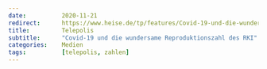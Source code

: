 ```yaml
---
date:          2020-11-21
redirect:      https://www.heise.de/tp/features/Covid-19-und-die-wundersame-Reproduktionszahl-des-RKI-4960610.html
title:         Telepolis
subtitle:      "Covid-19 und die wundersame Reproduktionszahl des RKI"
categories:    Medien
tags:          [telepolis, zahlen]
---
```

